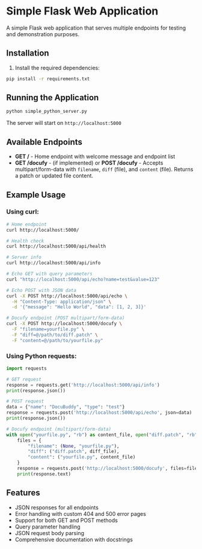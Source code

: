 # Simple Flask Web Application

A simple Flask web application that serves multiple endpoints for testing and demonstration purposes.

## Installation

1. Install the required dependencies:
```bash
pip install -r requirements.txt
```

## Running the Application

```bash
python simple_python_server.py
```

The server will start on `http://localhost:5000`


## Available Endpoints

- **GET /** - Home endpoint with welcome message and endpoint list
- **GET /docufy** - (if implemented) or **POST /docufy** - Accepts multipart/form-data with `filename`, `diff` (file), and `content` (file). Returns a patch or updated file content.

## Example Usage


### Using curl:

```bash
# Home endpoint
curl http://localhost:5000/

# Health check
curl http://localhost:5000/api/health

# Server info
curl http://localhost:5000/api/info

# Echo GET with query parameters
curl "http://localhost:5000/api/echo?name=test&value=123"

# Echo POST with JSON data
curl -X POST http://localhost:5000/api/echo \
  -H "Content-Type: application/json" \
  -d '{"message": "Hello World", "data": [1, 2, 3]}'

# Docufy endpoint (POST multipart/form-data)
curl -X POST http://localhost:5000/docufy \
  -F "filename=yourfile.py" \
  -F "diff=@/path/to/diff.patch" \
  -F "content=@/path/to/yourfile.py"
```


### Using Python requests:

```python
import requests

# GET request
response = requests.get('http://localhost:5000/api/info')
print(response.json())

# POST request
data = {"name": "DocuBuddy", "type": "test"}
response = requests.post('http://localhost:5000/api/echo', json=data)
print(response.json())

# Docufy endpoint (multipart/form-data)
with open("yourfile.py", "rb") as content_file, open("diff.patch", "rb") as diff_file:
    files = {
        "filename": (None, "yourfile.py"),
        "diff": ("diff.patch", diff_file),
        "content": ("yourfile.py", content_file)
    }
    response = requests.post('http://localhost:5000/docufy', files=files)
    print(response.text)
```

## Features

- JSON responses for all endpoints
- Error handling with custom 404 and 500 error pages
- Support for both GET and POST methods
- Query parameter handling
- JSON request body parsing
- Comprehensive documentation with docstrings

